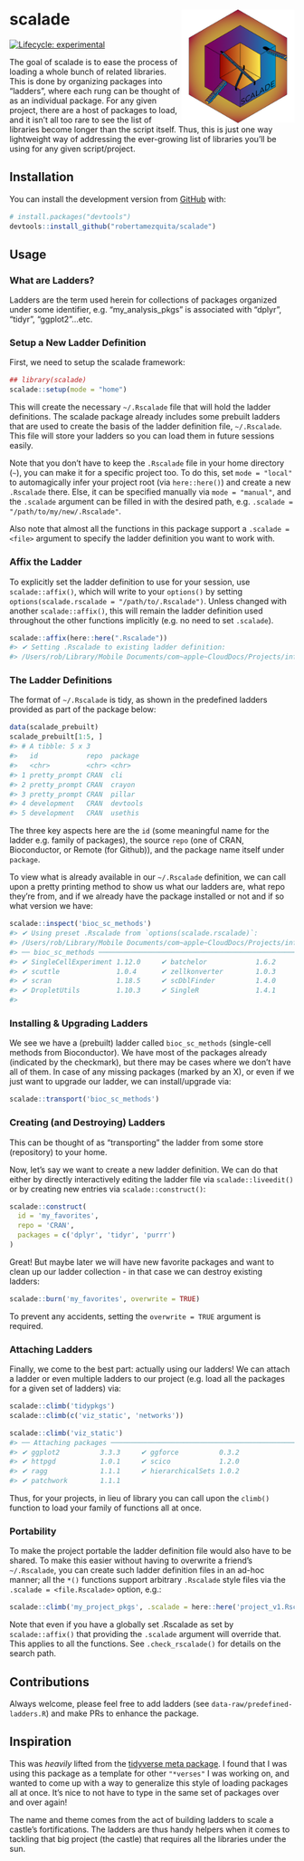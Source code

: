 
<!-- README.md is generated from README.Rmd. Please edit that file -->

# scalade <img src='man/assets/scalade-logo.png' align="right" height="200" />

<!-- badges: start -->

[![Lifecycle:
experimental](https://img.shields.io/badge/lifecycle-experimental-orange.svg)](https://lifecycle.r-lib.org/articles/stages.html#experimental)
<!-- badges: end -->

The goal of scalade is to ease the process of loading a whole bunch of
related libraries. This is done by organizing packages into “ladders”,
where each rung can be thought of as an individual package. For any
given project, there are a host of packages to load, and it isn’t all
too rare to see the list of libraries become longer than the script
itself. Thus, this is just one way lightweight way of addressing the
ever-growing list of libraries you’ll be using for any given
script/project.

## Installation

You can install the development version from
[GitHub](https://github.com/) with:

``` r
# install.packages("devtools")
devtools::install_github("robertamezquita/scalade")
```

## Usage

### What are Ladders?

Ladders are the term used herein for collections of packages organized
under some identifier, e.g. “my\_analysis\_pkgs” is associated with
“dplyr”, “tidyr”, “ggplot2”…etc.

### Setup a New Ladder Definition

First, we need to setup the scalade framework:

``` r
## library(scalade)
scalade::setup(mode = "home")
```

This will create the necessary `~/.Rscalade` file that will hold the
ladder definitions. The scalade package already includes some prebuilt
ladders that are used to create the basis of the ladder definition file,
`~/.Rscalade`. This file will store your ladders so you can load them in
future sessions easily.

Note that you don’t have to keep the `.Rscalade` file in your home
directory (`~`), you can make it for a specific project too. To do this,
set `mode = "local"` to automagically infer your project root (via
`here::here()`) and create a new `.Rscalade` there. Else, it can be
specified manually via `mode = "manual"`, and the `.scalade` argument
can be filled in with the desired path,
e.g. `.scalade = "/path/to/my/new/.Rscalade"`.

Also note that almost all the functions in this package support a
`.scalade = <file>` argument to specify the ladder definition you want
to work with.

### Affix the Ladder

To explicitly set the ladder definition to use for your session, use
`scalade::affix()`, which will write to your `options()` by setting
`options(scalade.rscalade = "/path/to/.Rscalade")`. Unless changed with
another `scalade::affix()`, this will remain the ladder definition used
throughout the other functions implicitly (e.g. no need to set
`.scalade`).

``` r
scalade::affix(here::here(".Rscalade"))
#> ✔ Setting .Rscalade to existing ladder definition:
#> /Users/rob/Library/Mobile Documents/com~apple~CloudDocs/Projects/infrastructure/_single-cell/scalade/.Rscalade
```

### The Ladder Definitions

The format of `~/.Rscalade` is tidy, as shown in the predefined ladders
provided as part of the package below:

``` r
data(scalade_prebuilt)
scalade_prebuilt[1:5, ]
#> # A tibble: 5 x 3
#>   id            repo  package 
#>   <chr>         <chr> <chr>   
#> 1 pretty_prompt CRAN  cli     
#> 2 pretty_prompt CRAN  crayon  
#> 3 pretty_prompt CRAN  pillar  
#> 4 development   CRAN  devtools
#> 5 development   CRAN  usethis
```

The three key aspects here are the `id` (some meaningful name for the
ladder e.g. family of packages), the source `repo` (one of CRAN,
Bioconductor, or Remote (for Github)), and the package name itself under
`package`.

To view what is already available in our `~/.Rscalade` definition, we
can call upon a pretty printing method to show us what our ladders are,
what repo they’re from, and if we already have the package installed or
not and if so what version we have:

``` r
scalade::inspect('bioc_sc_methods')
#> ✔ Using preset .Rscalade from `options(scalade.rscalade)`:
#> /Users/rob/Library/Mobile Documents/com~apple~CloudDocs/Projects/infrastructure/_single-cell/scalade/.Rscalade
#> ── bioc_sc_methods ────────────────────────────────────────────────────────────────────────────────────────────────────── Bioconductor ──
#> ✔ SingleCellExperiment 1.12.0     ✔ batchelor            1.6.2 
#> ✔ scuttle              1.0.4      ✔ zellkonverter        1.0.3 
#> ✔ scran                1.18.5     ✔ scDblFinder          1.4.0 
#> ✔ DropletUtils         1.10.3     ✔ SingleR              1.4.1
#> 
```

### Installing & Upgrading Ladders

We see we have a (prebuilt) ladder called `bioc_sc_methods` (single-cell
methods from Bioconductor). We have most of the packages already
(indicated by the checkmark), but there may be cases where we don’t have
all of them. In case of any missing packages (marked by an X), or even
if we just want to upgrade our ladder, we can install/upgrade via:

``` r
scalade::transport('bioc_sc_methods')
```

### Creating (and Destroying) Ladders

This can be thought of as “transporting” the ladder from some store
(repository) to your home.

Now, let’s say we want to create a new ladder definition. We can do that
either by directly interactively editing the ladder file via
`scalade::liveedit()` or by creating new entries via
`scalade::construct()`:

``` r
scalade::construct(
  id = 'my_favorites', 
  repo = 'CRAN', 
  packages = c('dplyr', 'tidyr', 'purrr')
)
```

Great! But maybe later we will have new favorite packages and want to
clean up our ladder collection - in that case we can destroy existing
ladders:

``` r
scalade::burn('my_favorites', overwrite = TRUE)
```

To prevent any accidents, setting the `overwrite = TRUE` argument is
required.

### Attaching Ladders

Finally, we come to the best part: actually using our ladders! We can
attach a ladder or even multiple ladders to our project (e.g. load all
the packages for a given set of ladders) via:

``` r
scalade::climb('tidypkgs')
scalade::climb(c('viz_static', 'networks'))
```

``` r
scalade::climb('viz_static')
#> ── Attaching packages ───────────────────────────────────────────────────────────────────────────────────────────────────── viz_static ──
#> ✔ ggplot2          3.3.3     ✔ ggforce          0.3.2
#> ✔ httpgd           1.0.1     ✔ scico            1.2.0
#> ✔ ragg             1.1.1     ✔ hierarchicalSets 1.0.2
#> ✔ patchwork        1.1.1
```

Thus, for your projects, in lieu of library you can call upon the
`climb()` function to load your family of functions all at once.

### Portability

To make the project portable the ladder definition file would also have
to be shared. To make this easier without having to overwrite a friend’s
`~/.Rscalade`, you can create such ladder definition files in an ad-hoc
manner; all the `*()` functions support arbitrary `.Rscalade` style
files via the `.scalade = <file.Rscalade>` option, e.g.:

``` r
scalade::climb('my_project_pkgs', .scalade = here::here('project_v1.Rscalade'))
```

Note that even if you have a globally set .Rscalade as set by
`scalade::affix()` that providing the `.scalade` argument will override
that. This applies to all the functions. See `.check_rscalade()` for
details on the search path.

## Contributions

Always welcome, please feel free to add ladders (see
`data-raw/predefined-ladders.R`) and make PRs to enhance the package.

## Inspiration

This was *heavily* lifted from the [tidyverse meta
package](https://github.com/tidyverse/tidyverse). I found that I was
using this package as a template for other `"*verses"` I was working on,
and wanted to come up with a way to generalize this style of loading
packages all at once. It’s nice to not have to type in the same set of
packages over and over again!

The name and theme comes from the act of building ladders to scale a
castle’s fortifications. The ladders are thus handy helpers when it
comes to tackling that big project (the castle) that requires all the
libraries under the sun.
